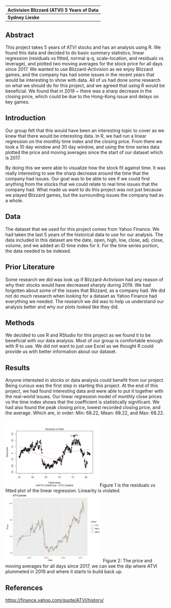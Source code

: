 | **Activision Blizzard (ATVI)**   **5 Years of Data**      |
|-----------------------------------------------------------|
|   **Sydney Lieske** |

## Abstract

This project takes 5 years of ATVI stocks and has an analysis using R. We found this data and decided to do basic summary statistics, linear regression (residuals vs fitted, normal q-q, scale-location, and residuals vs leverage), and plotted two moving averages for the stock price for all days since 2017. We wanted to use Blizzard-Activision as we enjoy Blizzard games, and the company has had some issues in the recent years that would be interesting to show with data. All of us had done some research on what we should do for this project, and we agreed that using R would be beneficial. We found that in 2019 \~ there was a sharp decrease in the closing price, which could be due to the Hong-Kong issue and delays on key games.

## Introduction

Our group felt that this would have been an interesting topic to cover as we knew that there would be interesting data. In R, we had run a linear regression on the monthly time index and the closing price. From there we took a 10 day window and 30 day window, and using the time series data plotted the price and moving averages since the start of our dataset which is 2017.

By doing this we were able to visualize how the stock fit against time. It was really interesting to see the sharp decrease around the time that the company had issues. Our goal was to be able to see if we could find anything from the stocks that we could relate to real time issues that the company had. What made us want to do this project was not just because we played Blizzard games, but the surrounding issues the company had as a whole.

## Data

The dataset that we used for this project comes from Yahoo Finance. We had taken the last 5 years of the historical data to use for our analysis. The data included in this dataset are the date, open, high, low, close, adj. close, volume, and we added an ID time index for it. For the time series portion, the data needed to be indexed.

## Prior Literature

Some research we did was look up if Blizzard-Activision had any reason of why their stocks would have decreased sharply during 2019. We had forgotten about some of the issues that Blizzard, as a company had. We did not do much research when looking for a dataset as Yahoo Finance had everything we needed. The research we did was to help us understand our analysis better and why our plots looked like they did.

## Methods

We decided to use R and RStudio for this project as we found it to be beneficial with our data analysis. Most of our group is comfortable enough with R to use. We did not want to just use Excel as we thought R could provide us with better information about our dataset.

## Results

Anyone interested in stocks or data analysis could benefit from our project. Being curious was the first step in starting this project. At the end of this project, we had found interesting data and were able to put it together with the real-world issues. Our linear regression model of monthly close prices vs the time index shows that the coefficient is statistically significant. We had also found the peak closing price, lowest recorded closing price, and the average. Which are, in order: Min: 68.22, Mean: 68.22, and Max: 68.22.

<img src = "Images/res_fitted.png"> 
Figure 1 is the residuals vs fitted plot of the linear regression. Linearity is violated.
<img src = "Images/moving_avg.png"> 
Figure 2: The price and moving averages for all days since 2017, we can see the dip where ATVI plummeted in 2019 and where it starts to build back up.

## References

https://finance.yahoo.com/quote/ATVI/history/
